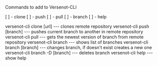 Commands to add to Versenot-CLI

[ ] - clone
[ ] - push
[ ] - pull
[ ] - branch
[ ] - help

versenot-cli clone [url] --- clones remote repository
versenot-cli push [branch] --- pushes current branch to another in remote repository
versenot-cli pull --- gets the newest version of branch from remote repository
versenot-cli branch --- shows list of branches
versenot-cli branch [branch] --- changes branch, if doesn't exist creates a new one
versenot-cli branch -D [branch] --- deletes branch
versenot-cli help --- show help